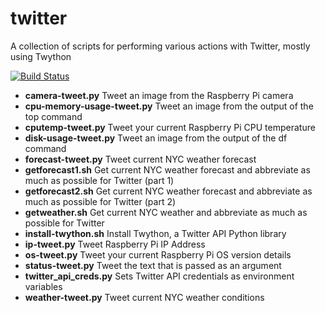 twitter
=======

A collection of scripts for performing various actions with Twitter, mostly using Twython

[![Build Status](https://travis-ci.org/swoodford/twitter.svg?branch=master)](https://travis-ci.org/swoodford/twitter)

- **camera-tweet.py** Tweet an image from the Raspberry Pi camera
- **cpu-memory-usage-tweet.py** Tweet an image from the output of the top command
- **cputemp-tweet.py** Tweet your current Raspberry Pi CPU temperature
- **disk-usage-tweet.py** Tweet an image from the output of the df command
- **forecast-tweet.py** Tweet current NYC weather forecast
- **getforecast1.sh** Get current NYC weather forecast and abbreviate as much as possible for Twitter (part 1)
- **getforecast2.sh** Get current NYC weather forecast and abbreviate as much as possible for Twitter (part 2)
- **getweather.sh** Get current NYC weather and abbreviate as much as possible for Twitter
- **install-twython.sh** Install Twython, a Twitter API Python library
- **ip-tweet.py** Tweet Raspberry Pi IP Address
- **os-tweet.py** Tweet your current Raspberry Pi OS version details
- **status-tweet.py** Tweet the text that is passed as an argument
- **twitter_api_creds.py** Sets Twitter API credentials as environment variables
- **weather-tweet.py** Tweet current NYC weather conditions
